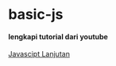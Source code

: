 # basic-js

#### lengkapi tutorial dari youtube
[Javascipt Lanjutan](https://www.youtube.com/watch?v=RwT41El778A&list=PLFIM0718LjIUGpY8wmE41W7rTJo_3Y46-&index=1)

